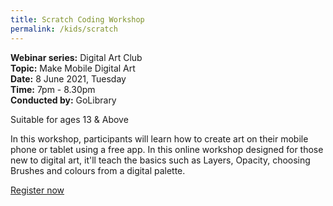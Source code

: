 ```yaml
---
title: Scratch Coding Workshop
permalink: /kids/scratch
---
```


**Webinar series:** Digital Art Club </br>
**Topic:** Make Mobile Digital Art</br> 
**Date:** 8 June 2021, Tuesday</br>
**Time:** 7pm - 8.30pm </br>
**Conducted by:** GoLibrary

Suitable for ages 13 & Above

In this workshop, participants will learn how to create art on their mobile phone or tablet using a free app. In this online workshop designed for those new to digital art, it'll teach the basics such as Layers, Opacity, choosing Brushes and colours from a digital palette. 

[Register now](https://www.eventbrite.sg/e/make-mobile-digital-art-digital-art-club-registration-148555077235?aff=ebdsoporgprofile)